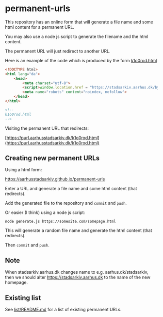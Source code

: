 # permanent-urls

This repository has an online form that will generate a file name and some html content for a permanent URL.

You may also use a node js script to generate the filename and the html content.

The permanent URL will just redirect to another URL.

Here is an example of the code which is produced by the form [k1o0rod.html](k1o0rod.html)

```html
<!DOCTYPE html>
<html lang="da">
    <head>
        <meta charset="utf-8">
        <script>window.location.href = "https://stadsarkiv.aarhus.dk/byhistorie/byens-broer/museumsbroen/?utm_source=qr&utm_campaign=byens-broer";</script>
        <meta name="robots" content="noindex, nofollow">
    </head>
</html>

<!--
k1o0rod.html
-->
```

Visiting the permanent URL that redirects: 

[https://purl.aarhusstadsarkiv.dk/k1o0rod.html](https://purl.aarhusstadsarkiv.dk/k1o0rod.html)

## Creating new permanent URLs

Using a html form:

https://aarhusstadsarkiv.github.io/permanent-urls

Enter a URL and generate a file name and some html content (that redirects). 

Add the generated file to the repository and `commit` and `push`.

Or easier (I think) using a node js script: 

    node generate.js https://somesite.com/somepage.html

This will generate a random file name and generate the html content (that redirects).

Then `commit` and `push`.

## Note

When stadsarkiv.aarhus.dk changes name to e.g. aarhus.dk/stadsarkiv, 
then we should alter https://stadsarkiv.aarhus.dk to the name of the new homepage.

## Existing list

See [list/README.md](list/README.md) for a list of existing permanent URLs.
